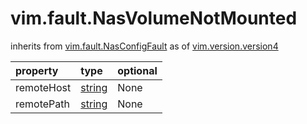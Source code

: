 vim.fault.NasVolumeNotMounted
=============================
inherits from [vim.fault.NasConfigFault](docs/vim.fault.NasConfigFault.md)
as of [vim.version.version4](docs/vim.version.md)

| property | type | optional |
|:---------|:-----|:---------|
| remoteHost | [string](string.md "string") | None |
| remotePath | [string](string.md "string") | None |
